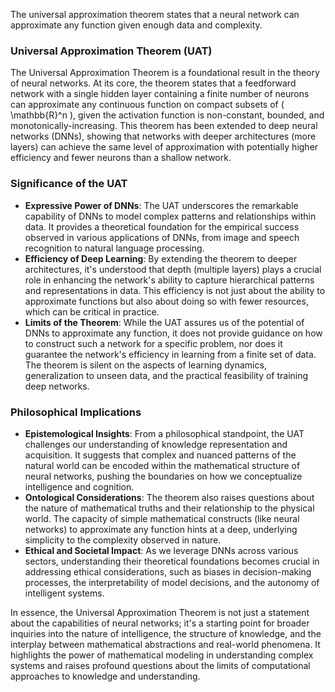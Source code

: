 The universal approximation theorem states that a neural network can approximate any function given enough data and complexity.

### Universal Approximation Theorem (UAT)

The Universal Approximation Theorem is a foundational result in the theory of neural networks. At its core, the theorem states that a feedforward network with a single hidden layer containing a finite number of neurons can approximate any continuous function on compact subsets of \( \mathbb{R}^n \), given the activation function is non-constant, bounded, and monotonically-increasing. This theorem has been extended to deep neural networks (DNNs), showing that networks with deeper architectures (more layers) can achieve the same level of approximation with potentially higher efficiency and fewer neurons than a shallow network.

### Significance of the UAT

- **Expressive Power of DNNs**: The UAT underscores the remarkable capability of DNNs to model complex patterns and relationships within data. It provides a theoretical foundation for the empirical success observed in various applications of DNNs, from image and speech recognition to natural language processing.
- **Efficiency of Deep Learning**: By extending the theorem to deeper architectures, it's understood that depth (multiple layers) plays a crucial role in enhancing the network's ability to capture hierarchical patterns and representations in data. This efficiency is not just about the ability to approximate functions but also about doing so with fewer resources, which can be critical in practice.
- **Limits of the Theorem**: While the UAT assures us of the potential of DNNs to approximate any function, it does not provide guidance on how to construct such a network for a specific problem, nor does it guarantee the network's efficiency in learning from a finite set of data. The theorem is silent on the aspects of learning dynamics, generalization to unseen data, and the practical feasibility of training deep networks.

### Philosophical Implications

- **Epistemological Insights**: From a philosophical standpoint, the UAT challenges our understanding of knowledge representation and acquisition. It suggests that complex and nuanced patterns of the natural world can be encoded within the mathematical structure of neural networks, pushing the boundaries on how we conceptualize intelligence and cognition.
- **Ontological Considerations**: The theorem also raises questions about the nature of mathematical truths and their relationship to the physical world. The capacity of simple mathematical constructs (like neural networks) to approximate any function hints at a deep, underlying simplicity to the complexity observed in nature.
- **Ethical and Societal Impact**: As we leverage DNNs across various sectors, understanding their theoretical foundations becomes crucial in addressing ethical considerations, such as biases in decision-making processes, the interpretability of model decisions, and the autonomy of intelligent systems.

In essence, the Universal Approximation Theorem is not just a statement about the capabilities of neural networks; it's a starting point for broader inquiries into the nature of intelligence, the structure of knowledge, and the interplay between mathematical abstractions and real-world phenomena. It highlights the power of mathematical modeling in understanding complex systems and raises profound questions about the limits of computational approaches to knowledge and understanding.